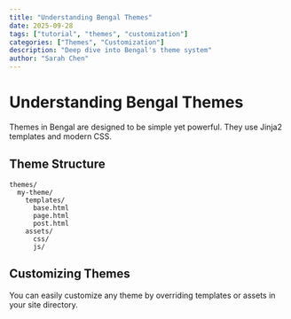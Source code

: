 ```yaml
---
title: "Understanding Bengal Themes"
date: 2025-09-28
tags: ["tutorial", "themes", "customization"]
categories: ["Themes", "Customization"]
description: "Deep dive into Bengal's theme system"
author: "Sarah Chen"
---
```


# Understanding Bengal Themes

Themes in Bengal are designed to be simple yet powerful. They use Jinja2 templates and modern CSS.

## Theme Structure

```
themes/
  my-theme/
    templates/
      base.html
      page.html
      post.html
    assets/
      css/
      js/
```

## Customizing Themes

You can easily customize any theme by overriding templates or assets in your site directory.

